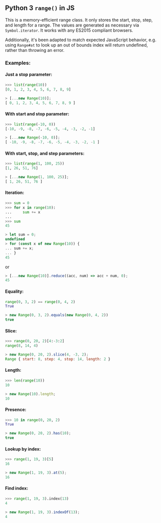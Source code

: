 ## Python 3 `range()` in JS

This is a memory-efficient range class. It only stores the start, stop, step,
and length for a range. The values are generated as necessary via
`Symbol.iterator`. It works with any ES2015 compliant browsers.

Additionally, it's been adapted to match expected JavaScript behavior, e.g.
using `Range#at` to look up an out of bounds index will return undefined, rather
than throwing an error.

### Examples:

#### Just a stop parameter:
```python
>>> list(range(10))
[0, 1, 2, 3, 4, 5, 6, 7, 8, 9]
```

```javascript
> [...new Range(10)];
[ 0, 1, 2, 3, 4, 5, 6, 7, 8, 9 ]
```

#### With start and stop parameter:
```python
>>> list(range(-10, 0))
[-10, -9, -8, -7, -6, -5, -4, -3, -2, -1]
```

```javascript
> [...new Range(-10, 0)];
[ -10, -9, -8, -7, -6, -5, -4, -3, -2, -1 ]
```

#### With start, stop, and step parameters:
```python
>>> list(range(1, 100, 25))
[1, 26, 51, 76]
```

```javascript
> [...new Range(1, 100, 25)];
[ 1, 26, 51, 76 ]
```

#### Iteration:
```python
>>> sum = 0
>>> for x in range(10):
...     sum += x
...
>>> sum
45
```
```javascript
> let sum = 0;
undefined
> for (const x of new Range(10)) {
... sum += x;
... }
45
```
or
```javascript
> [...new Range(10)].reduce((acc, num) => acc + num, 0);
45
```
#### Equality:
```python
range(0, 3, 2) == range(0, 4, 2)
True
```

```javascript
> new Range(0, 3, 2).equals(new Range(0, 4, 2))
true
```

#### Slice:
```python
>>> range(0, 20, 2)[4:-3:2]
range(8, 14, 4)
```
```javascript
> new Range(0, 20, 2).slice(4, -3, 2);
Range { start: 8, step: 4, stop: 14, length: 2 }
```

#### Length:
```python
>>> len(range(10))
10
```
```javascript
> new Range(10).length;
10
```

#### Presence:
```python
>>> 10 in range(0, 20, 2)
True
```
```javascript
> new Range(0, 20, 2).has(10);
true
```

#### Lookup by index:
```python
>>> range(1, 19, 3)[5]
16
```
```javascript
> new Range(1, 19, 3).at(5);
16
```

#### Find index:
```python
>>> range(1, 19, 3).index(13)
4
```
```javascript
> new Range(1, 19, 3).indexOf(13);
4
```
